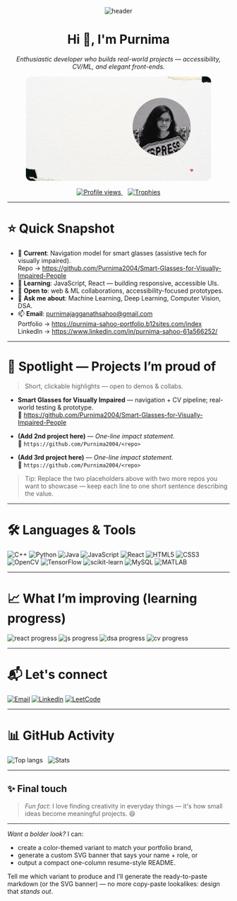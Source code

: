 <!-- =========================
   Purnima — GitHub Profile
   Modern · Minimal · Impactful
   ========================= -->

<p align="center">
  <img alt="header" src="https://img.shields.io/badge/✨%20PURNIMA%20SAHOO✨-Developer%20%7C%20ML%20%7C%20Web-ff69b4?style=for-the-badge&logo=github" />
</p>

<h1 align="center">Hi 👋, I'm Purnima</h1>
<p align="center"><em>Enthusiastic developer who builds real-world projects — accessibility, CV/ML, and elegant front-ends.</em></p>

<p align="center">
  <img src="https://github.com/Purnima2004/portfolio-assets/blob/main/Welcome.gif" alt="Welcome" width="420" style="border-radius:12px" />
</p>

<p align="center">
  <a href="https://github.com/Purnima2004">
    <img alt="Profile views" src="https://komarev.com/ghpvc/?username=purnima2004&label=Profile%20views&color=0e75b6&style=flat" />
  </a>
  &nbsp;&nbsp;
  <a href="https://github.com/ryo-ma/github-profile-trophy">
    <img alt="Trophies" src="https://github-profile-trophy.vercel.app/?username=purnima2004&theme=gruvbox" />
  </a>
</p>

---

# ⭐ Quick Snapshot
- 🔭 **Current**: Navigation model for smart glasses (assistive tech for visually impaired).  
  Repo → https://github.com/Purnima2004/Smart-Glasses-for-Visually-Impaired-People
- 🌱 **Learning**: JavaScript, React — building responsive, accessible UIs.
- 👯 **Open to**: web & ML collaborations, accessibility-focused prototypes.
- 💬 **Ask me about**: Machine Learning, Deep Learning, Computer Vision, DSA.
- 📫 **Email**: [purnimajagganathsahoo@gmail.com](mailto:purnimajagganathsahoo@gmail.com)  
  Portfolio → https://purnima-sahoo-portfolio.b12sites.com/index  
  LinkedIn → https://www.linkedin.com/in/purnima-sahoo-61a566252/

---

# 🔧 Spotlight — Projects I’m proud of
> Short, clickable highlights — open to demos & collabs.

- **Smart Glasses for Visually Impaired** — navigation + CV pipeline; real-world testing & prototype.  
  🔗 https://github.com/Purnima2004/Smart-Glasses-for-Visually-Impaired-People

- **(Add 2nd project here)** — *One-line impact statement.*  
  🔗 `https://github.com/Purnima2004/<repo>`

- **(Add 3rd project here)** — *One-line impact statement.*  
  🔗 `https://github.com/Purnima2004/<repo>`

> Tip: Replace the two placeholders above with two more repos you want to showcase — keep each line to one short sentence describing the value.

---

# 🛠 Languages & Tools
<p align="left">
  <img alt="C++" src="https://img.shields.io/badge/-C%2B%2B-00599C?style=for-the-badge&logo=c%2B%2B&logoColor=white" />
  <img alt="Python" src="https://img.shields.io/badge/-Python-3776AB?style=for-the-badge&logo=python&logoColor=white" />
  <img alt="Java" src="https://img.shields.io/badge/-Java-007396?style=for-the-badge&logo=java&logoColor=white" />
  <img alt="JavaScript" src="https://img.shields.io/badge/-JavaScript-F7DF1E?style=for-the-badge&logo=javascript&logoColor=black" />
  <img alt="React" src="https://img.shields.io/badge/-React-61DAFB?style=for-the-badge&logo=react&logoColor=black" />
  <img alt="HTML5" src="https://img.shields.io/badge/-HTML5-E34F26?style=for-the-badge&logo=html5&logoColor=white" />
  <img alt="CSS3" src="https://img.shields.io/badge/-CSS3-1572B6?style=for-the-badge&logo=css3&logoColor=white" />
  <img alt="OpenCV" src="https://img.shields.io/badge/-OpenCV-5C3EE8?style=for-the-badge&logo=opencv&logoColor=white" />
  <img alt="TensorFlow" src="https://img.shields.io/badge/-TensorFlow-FF6F00?style=for-the-badge&logo=tensorflow&logoColor=white" />
  <img alt="scikit-learn" src="https://img.shields.io/badge/-scikit--learn-FF9900?style=for-the-badge&logo=scikit-learn&logoColor=white" />
  <img alt="MySQL" src="https://img.shields.io/badge/-MySQL-4479A1?style=for-the-badge&logo=mysql&logoColor=white" />
  <img alt="MATLAB" src="https://img.shields.io/badge/-MATLAB-0076A8?style=for-the-badge&logo=mathworks&logoColor=white" />
</p>

---

# 📈 What I’m improving (learning progress)
<p>
  <img src="https://img.shields.io/badge/React-Progress%20%7C%2065%25-61DAFB?style=flat-square&logo=react&logoColor=white" alt="react progress" />
  <img src="https://img.shields.io/badge/JavaScript%20-%2070%25-F7DF1E?style=flat-square&logo=javascript&logoColor=black" alt="js progress" />
  <img src="https://img.shields.io/badge/DSA-%2060%25-ff69b4?style=flat-square" alt="dsa progress" />
  <img src="https://img.shields.io/badge/Computer%20Vision-70%25-5C3EE8?style=flat-square" alt="cv progress" />
</p>

---

# 📬 Let's connect
<p>
  <a href="mailto:purnimajagganathsahoo@gmail.com"><img alt="Email" src="https://img.shields.io/badge/Email-purnimajagganathsahoo@gmail.com-c14438?style=for-the-badge&logo=gmail&logoColor=white" /></a>
  <a href="https://www.linkedin.com/in/purnima-sahoo-61a566252"><img alt="LinkedIn" src="https://img.shields.io/badge/LinkedIn-Purnima%20Sahoo-0A66C2?style=for-the-badge&logo=linkedin&logoColor=white" /></a>
  <a href="https://www.leetcode.com/purnimajagganathsahoo"><img alt="LeetCode" src="https://img.shields.io/badge/LeetCode-purnimajagganathsahoo-FFA116?style=for-the-badge&logo=leetcode&logoColor=black" /></a>
</p>

---

# 📊 GitHub Activity
<p>
  <img alt="Top langs" src="https://github-readme-stats.vercel.app/api/top-langs?username=purnima2004&layout=compact" />
  &nbsp;
  <img alt="Stats" src="https://github-readme-stats.vercel.app/api?username=purnima2004&show_icons=true" />
</p>

---

## ✨ Final touch
> *Fun fact*: I love finding creativity in everyday things — it's how small ideas become meaningful projects. 😄

---

*Want a bolder look?* I can:
- create a color-themed variant to match your portfolio brand,  
- generate a custom SVG banner that says your name + role, or  
- output a compact one-column resume-style README.

Tell me which variant to produce and I’ll generate the ready-to-paste markdown (or the SVG banner) — no more copy-paste lookalikes: design that *stands out*.  
